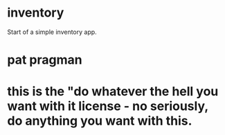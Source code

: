# inventory
Start of a simple inventory app.

# pat pragman
# this is the "do whatever the hell you want with it license - no seriously, do anything you want with this.

